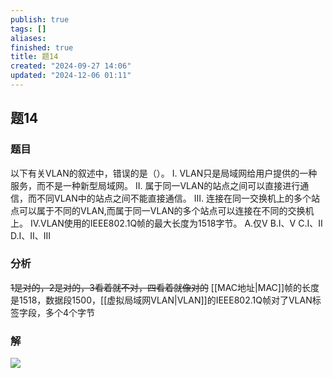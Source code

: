 ```yaml
---
publish: true
tags: []
aliases: 
finished: true
title: 题14
created: "2024-09-27 14:06"
updated: "2024-12-06 01:11"
---
```

## 题14
### 题目
以下有关VLAN的叙述中，错误的是（）。
I. VLAN只是局域网给用户提供的一种服务，而不是一种新型局域网。
II. 属于同一VLAN的站点之间可以直接进行通信，而不同VLAN中的站点之间不能直接通信。
III. 连接在同一交换机上的多个站点可以属于不同的VLAN,而属于同一VLAN的多个站点可以连接在不同的交换机上。
IV.VLAN使用的IEEE802.1Q帧的最大长度为1518字节。
A.仅V
B.I、V
C.I、II
D.I、II、III
### 分析
~~1是对的，2是对的，3看着就不对，四看着就像对的~~
[[MAC地址|MAC]]帧的长度是1518，数据段1500，[[虚拟局域网VLAN|VLAN]]的IEEE802.1Q帧对了VLAN标签字段，多个4个字节
### 解
![](https://img.hwenyi.tech/202411191122157.webp)

